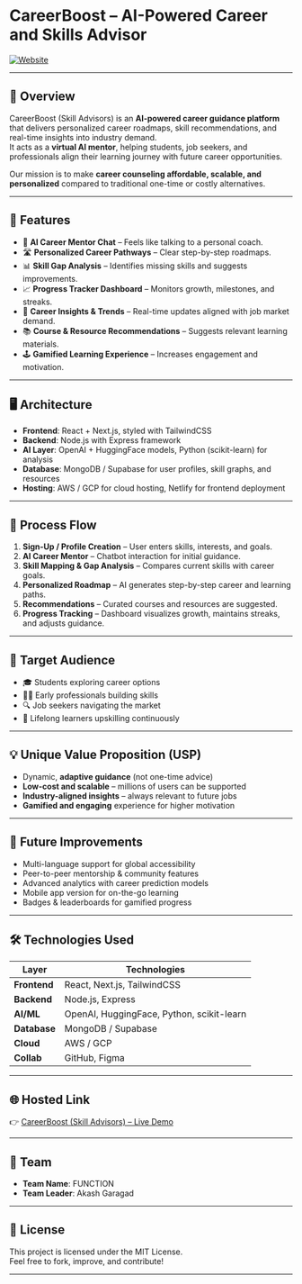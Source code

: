 
# CareerBoost – AI-Powered Career and Skills Advisor

[![Website](https://img.shields.io/badge/Live_Demo-Netlify-brightgreen)](https://skill-advisors.netlify.app/)

---

## 📌 Overview

CareerBoost (Skill Advisors) is an **AI-powered career guidance platform** that delivers personalized career roadmaps, skill recommendations, and real-time insights into industry demand.  
It acts as a **virtual AI mentor**, helping students, job seekers, and professionals align their learning journey with future career opportunities.

Our mission is to make **career counseling affordable, scalable, and personalized** compared to traditional one-time or costly alternatives.

---

## 🌟 Features

- 🤖 **AI Career Mentor Chat** – Feels like talking to a personal coach.  
- 🛣️ **Personalized Career Pathways** – Clear step-by-step roadmaps.  
- 📊 **Skill Gap Analysis** – Identifies missing skills and suggests improvements.  
- 📈 **Progress Tracker Dashboard** – Monitors growth, milestones, and streaks.  
- 🎯 **Career Insights & Trends** – Real-time updates aligned with job market demand.  
- 📚 **Course & Resource Recommendations** – Suggests relevant learning materials.  
- 🕹️ **Gamified Learning Experience** – Increases engagement and motivation.  

---

## 🖥️ Architecture

- **Frontend**: React + Next.js, styled with TailwindCSS  
- **Backend**: Node.js with Express framework  
- **AI Layer**: OpenAI + HuggingFace models, Python (scikit-learn) for analysis  
- **Database**: MongoDB / Supabase for user profiles, skill graphs, and resources  
- **Hosting**: AWS / GCP for cloud hosting, Netlify for frontend deployment  

---

## 🔄 Process Flow

1. **Sign-Up / Profile Creation** – User enters skills, interests, and goals.  
2. **AI Career Mentor** – Chatbot interaction for initial guidance.  
3. **Skill Mapping & Gap Analysis** – Compares current skills with career goals.  
4. **Personalized Roadmap** – AI generates step-by-step career and learning paths.  
5. **Recommendations** – Curated courses and resources are suggested.  
6. **Progress Tracking** – Dashboard visualizes growth, maintains streaks, and adjusts guidance.  

---

## 🎯 Target Audience

- 🎓 Students exploring career options  
- 👩‍💼 Early professionals building skills  
- 🔍 Job seekers navigating the market  
- 📖 Lifelong learners upskilling continuously  

---

## 💡 Unique Value Proposition (USP)

- Dynamic, **adaptive guidance** (not one-time advice)  
- **Low-cost and scalable** – millions of users can be supported  
- **Industry-aligned insights** – always relevant to future jobs  
- **Gamified and engaging** experience for higher motivation  

---

## 🚀 Future Improvements

- Multi-language support for global accessibility  
- Peer-to-peer mentorship & community features  
- Advanced analytics with career prediction models  
- Mobile app version for on-the-go learning  
- Badges & leaderboards for gamified progress  

---

## 🛠️ Technologies Used

| Layer         | Technologies |
|---------------|--------------|
| **Frontend**  | React, Next.js, TailwindCSS |
| **Backend**   | Node.js, Express |
| **AI/ML**     | OpenAI, HuggingFace, Python, scikit-learn |
| **Database**  | MongoDB / Supabase |
| **Cloud**     | AWS / GCP |
| **Collab**    | GitHub, Figma |

---

## 🌐 Hosted Link

👉 [CareerBoost (Skill Advisors) – Live Demo](https://skill-advisors.netlify.app/)

---

## 👥 Team

- **Team Name**: FUNCTION  
- **Team Leader**: Akash Garagad  

---

## 📜 License

This project is licensed under the MIT License.  
Feel free to fork, improve, and contribute!  

---
